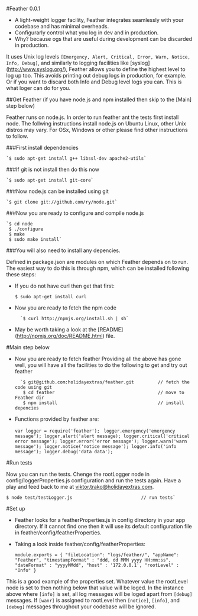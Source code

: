 #Feather 0.0.1

* A light-weight logger facility, Feather integrates seamlessly with your codebase and has minimal overheads.
* Configurarly control what you log in dev and in production.
* Why? because ogs that are useful during development can be discarded in production.

It uses Unix log levels `[Emergency, Alert, Critical, Error, Warn, Notice, Info, Debug]`, and similarly to logging
facilities like [syslog] (http://www.syslog.org/), Feather allows you to define the highest level to log up too.
This avoids printing out debug logs in production, for example. Or if you want to discard both Info and Debug level logs
you can. This is what loger can do for you.

##Get Feather (if you have node.js and npm installed then skip to the [Main] step below)

Feather runs on node.js. In order to run feather ant the tests first install node. The follwing instructions install node.js on Ubuntu
Linux, other Unix distros may vary. For OSx, Windows or other please find other instructions to follow.

###First install dependencies

    `$ sudo apt-get install g++ libssl-dev apache2-utils`

###If git is not install then do this now

    `$ sudo apt-get install git-core`

###Now node.js can be installed using git

    `$ git clone git://github.com/ry/node.git`

###Now you are ready to configure and compile node.js

    `$ cd node
     $ ./configure
     $ make
     $ sudo make install`

###You will also need to install any depencies.

Defined in package.json are modules on which Feather depends on to run. The easiest way to do this is through npm, which
can be installed following these steps:

* If you do not have curl then get that first:

    `$ sudo apt-get install curl`

* Now you are ready to fetch the npm code

        `$ curl http://npmjs.org/install.sh | sh`

* May be worth taking a look at the [README] (http://npmjs.org/doc/README.html) file.

#Main step below

* Now you are ready to fetch feather
Providing all the above has gone well, you will have all the facilities to do the following to get and try out feather

        `$ git@github.com:holidayextras/feather.git         // fetch the code using git
         $ cd feather                                       // move to Feather dir
         $ npm install                                      // install depencies

* Functions provided by feather are:

    `var logger = require('feather');
     `
    `logger.emergency('emergency message');
     logger.alert('alert message);
     logger.critical('critical error message');
     logger.error('error message');
     logger.warn('warn message');
     logger.notice('notice message');
     logger.info('info message');
     logger.debug('data data');
    `

#Run tests

Now you can run the tests. Chenge the rootLogger node in config/loggerProperties.js configuration and run the tests again.
Have a play and feed back to me at <viktor.trako@holidayextras.com>.

    $ node test/testLogger.js                          // run tests`

#Set up

* Feather looks for a featherProperties.js in config directory in your app directory. If it cannot find one then it will
use its default configuration file in feather/config/featherProperties.

* Taking a look inside feather/config/featherProperties:

    `module.exports = {
        "fileLocation": "logs/feather/",
        "appName": "Feather",
        "timestampFormat" : "ddd, dd MMM yyyy HH:mm:ss",
        "dateFormat" : "yyyyMMdd",
        "host" : '172.0.0.1',
        "rootLevel" : "Info"
        }`

 This is a good example of the properties set. Whatever value the rootLevel node is set to then nothing below that
 value will be loged. In the instance above where `[info]` is set, all log messages will be loged apart from `[debug]`
 messages. If `[wanr]` is assigned to rootLevel then `[notice]`, `[info]`, and `[debug]` messages throughout your
 codebase will be ignored.